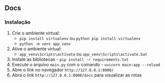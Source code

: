 ## Docs

### Instalação
1. Crie o ambiente virtual:  
   * `pip install virtualenv` ou  `python pip install virtualenv` 
   * `python -m venv app_venv`
2. Ative o ambiente virtual:
   * `app_venv\Scripts\activate` ou `app_venv\Scripts\activate.bat`  
3. Instale as bibliotecas - `pip install -r requirements.txt`
4. Execute o arquivo `main.py` com o comando - `uvicorn main:app --reload`
5. Abre o link no navegador `http://127.0.0.1:8000/`
6. Abra o link `http://127.0.0.1:8000/docs` para visualizar as rotas
